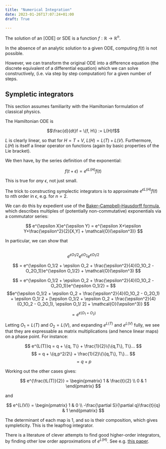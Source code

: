 ```yaml
---
title: "Numerical Integration"
date: 2023-01-26T17:07:24+01:00
draft: True

---
```


The solution of an [ODE] or SDE is a function $f : \mathbb{R} \to \mathbb{R}^n$.

In the absence of an analytic solution to a given ODE, computing $f(t)$ is not possible.

However, we can transform the original ODE into a difference equation (the discrete equivalent of a differential equation) which we can solve constructively, (i.e. via step by step computation) for a given number of steps.



## Sympletic integrators

This section assumes familiarity with the Hamiltonian formulation of classical physics.

The Hamiltonian ODE is 

$$\frac{d}{dt}f = \{f, H\} := L(H)f$$

$L$ is clearly linear, so that for $H=T+V$, $L(H) = L(T)+L(V)$. Furthermore, $L(H)$ is itself a linear operator on functions (again by basic properties of the Lie bracket).

We then have, by the series definition of the exponential:

$$
f(t+\epsilon) = e^{\epsilon L(H)}f(t)
$$

This is true for *any* $\epsilon$, not just small.

The trick to constructing symplectic integrators is to approximate $e^{\epsilon L(H)}f(t)$ to nth order in $\epsilon$, e.g. for $n=2$. 

We can do this by expedient use of the [Baker–Campbell–Hausdorff formula](https://en.wikipedia.org/wiki/Baker%E2%80%93Campbell%E2%80%93Hausdorff_formula), which describes multiples of (potentially non-commutative) exponentials via a commutator series:

$$
e^{\epsilon X}e^{\epsilon Y} = e^{\epsilon X+\epsilon Y+\frac{\epsilon^2}{2}[X,Y] + \mathcal{O}(\epsilon^3)}
$$

In particular, we can show that 

##

$$ e^{\epsilon O_1/2}e^{\epsilon O_2}e^{\epsilon O_1/2}$$

$$ 
= e^{\epsilon O_1/2 + \epsilon O_2 + \frac{\epsilon^2}{4}(O_1O_2 - O_2O_1)}e^{\epsilon O_1/2} + \mathcal{O}(\epsilon^3)
$$

$$ 
= e^{\epsilon O_1/2 + \epsilon O_2 + \frac{\epsilon^2}{4}(O_1O_2 - O_2O_1)}e^{\epsilon O_1/2} = 
$$
$$e^{\epsilon O_1/2 + \epsilon O_2 + \frac{\epsilon^2}{4}(O_1O_2 - O_2O_1) + \epsilon O_1/ 2 + [\epsilon O_1/2 + \epsilon O_2 + \frac{\epsilon^2}{4}(O_1O_2 - O_2O_1), \epsilon O_1/ 2] + \mathcal{O}(\epsilon^3)} 
$$

$$ 
= e^{\epsilon(O_1 + O_2)}
$$

Letting $O_1=L(T)$ and $O_2=L(V)$, and expanding $e^{L(T)}$ and $e^{L(V)}$ fully, we see that they are expressable as matrix multiplications (and hence linear maps) on a phase point. For instance:

$$
e^{L(T)}q = q + \{q, T\} + \frac{1}{2}\{\{q,T\}, T\}... 
$$
$$
= q + \{q,p^2/2\} + \frac{1}{2}\{\{q,T\}, T\}... 
$$
$$
= q + p
$$

Working out the other cases gives:

$$
e^{\frac{tL(T)}{2}} = \begin{pmatrix}
1 & \frac{t}{2} \\
0 & 1 
\end{pmatrix}
$$

and 

$$
e^{L(V)} = \begin{pmatrix}
1 & 0 \\
-\frac{\partial S}{\partial q}\frac{t}{q} & 1 
\end{pmatrix}
$$

The determinant of each map is 1, and so is their composition, which gives sympleticity.
This is the leapfrog integrator.


There is a literature of clever attempts to find good higher-order integrators, by finding other low order approximations of $e^{L(H)}$. See e.g. [this paper](https://arxiv.org/pdf/hep-lat/0505020.pdf).

